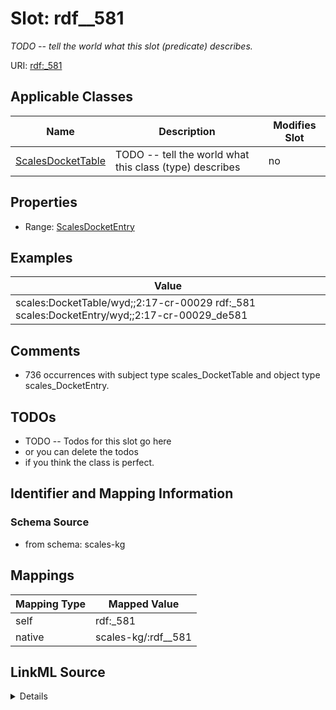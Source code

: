 

# Slot: rdf__581


_TODO -- tell the world what this slot (predicate) describes._





URI: [rdf:_581](http://www.w3.org/1999/02/22-rdf-syntax-ns#_581)



<!-- no inheritance hierarchy -->





## Applicable Classes

| Name | Description | Modifies Slot |
| --- | --- | --- |
| [ScalesDocketTable](../classes/ScalesDocketTable.md) | TODO -- tell the world what this class (type) describes |  no  |







## Properties

* Range: [ScalesDocketEntry](../classes/ScalesDocketEntry.md)






## Examples

| Value |
| --- |
| scales:DocketTable/wyd;;2:17-cr-00029 rdf:_581 scales:DocketEntry/wyd;;2:17-cr-00029_de581 |

## Comments

* 736 occurrences with subject type scales_DocketTable and object type scales_DocketEntry.

## TODOs

* TODO -- Todos for this slot go here
* or you can delete the todos
* if you think the class is perfect.

## Identifier and Mapping Information







### Schema Source


* from schema: scales-kg




## Mappings

| Mapping Type | Mapped Value |
| ---  | ---  |
| self | rdf:_581 |
| native | scales-kg/:rdf__581 |




## LinkML Source

<details>
```yaml
name: rdf__581
description: TODO -- tell the world what this slot (predicate) describes.
todos:
- TODO -- Todos for this slot go here
- or you can delete the todos
- if you think the class is perfect.
comments:
- 736 occurrences with subject type scales_DocketTable and object type scales_DocketEntry.
examples:
- value: scales:DocketTable/wyd;;2:17-cr-00029 rdf:_581 scales:DocketEntry/wyd;;2:17-cr-00029_de581
from_schema: scales-kg
rank: 1000
slot_uri: rdf:_581
alias: rdf__581
domain_of:
- scales_DocketTable
range: scales_DocketEntry

```
</details>